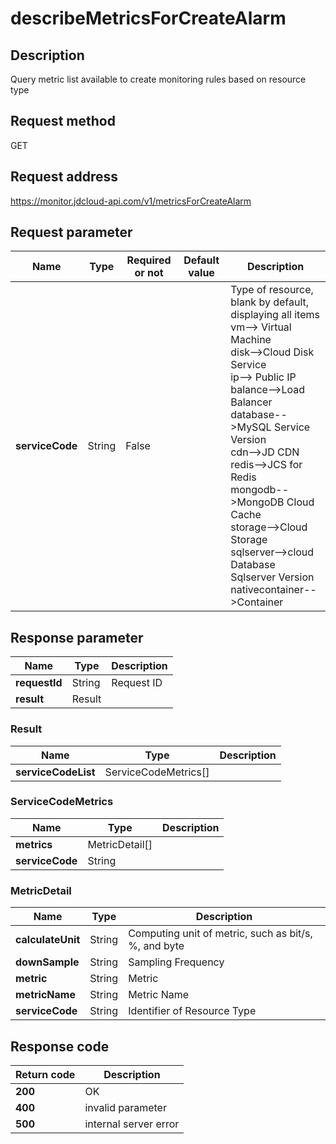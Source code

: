 # describeMetricsForCreateAlarm


## Description
Query metric list available to create monitoring rules based on resource type

## Request method
GET

## Request address
https://monitor.jdcloud-api.com/v1/metricsForCreateAlarm


## Request parameter
|Name|Type|Required or not|Default value|Description|
|---|---|---|---|---|
|**serviceCode**|String|False| |Type of resource, blank by default, displaying all items<br>vm--> Virtual Machine<br>disk-->Cloud Disk Service<br>ip--> Public IP<br>balance-->Load Balancer<br>database-->MySQL Service Version<br>cdn-->JD CDN<br>redis-->JCS for Redis<br>mongodb-->MongoDB Cloud Cache<br>storage-->Cloud Storage<br>sqlserver-->cloud Database Sqlserver Version <br>nativecontainer-->Container<br>|


## Response parameter
|Name|Type|Description|
|---|---|---|
|**requestId**|String|Request ID|
|**result**|Result| |


### Result
|Name|Type|Description|
|---|---|---|
|**serviceCodeList**|ServiceCodeMetrics[]| |
### ServiceCodeMetrics
|Name|Type|Description|
|---|---|---|
|**metrics**|MetricDetail[]| |
|**serviceCode**|String| |
### MetricDetail
|Name|Type|Description|
|---|---|---|
|**calculateUnit**|String|Computing unit of metric, such as bit/s, %, and byte|
|**downSample**|String|Sampling Frequency|
|**metric**|String|Metric|
|**metricName**|String|Metric Name|
|**serviceCode**|String|Identifier of Resource Type|

## Response code
|Return code|Description|
|---|---|
|**200**|OK|
|**400**|invalid parameter|
|**500**|internal server error|

